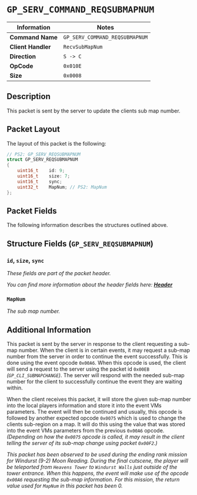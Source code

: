 # `GP_SERV_COMMAND_REQSUBMAPNUM`

| Information               | Notes |
|---                        |---    |
| **Command Name**          | `GP_SERV_COMMAND_REQSUBMAPNUM` |
| **Client Handler**        | `RecvSubMapNum` |
| **Direction**             | `S -> C` |
| **OpCode**                | `0x010E` |
| **Size**                  | `0x0008` |

## Description

This packet is sent by the server to update the clients sub map number.

## Packet Layout

The layout of this packet is the following:

```cpp
// PS2: GP_SERV_REQSUBMAPNUM
struct GP_SERV_REQSUBMAPNUM
{
    uint16_t    id: 9;
    uint16_t    size: 7;
    uint16_t    sync;
    uint32_t    MapNum; // PS2: MapNum
};
```

## Packet Fields

The following information describes the structures outlined above.

## Structure Fields (`GP_SERV_REQSUBMAPNUM`)

### `id`, `size`, `sync`

_These fields are part of the packet header._

_You can find more information about the header fields here: [**Header**](/world/HEADER.md)_

### `MapNum`

_The sub map number._

## Additional Information

This packet is sent by the server in response to the client requesting a sub-map number. When the client is in certain events, it may request a sub-map number from the server in order to continue the event successfully. This is done using the event opcode `0x00A6`. When this opcode is used, the client will send a request to the server using the packet id `0x00EB` _(`GP_CLI_SUBMAPCHANGE`)_. The server will respond with the needed sub-map number for the client to successfully continue the event they are waiting within.

When the client receives this packet, it will store the given sub-map number into the local players information and store it into the event VMs parameters. The event will then be continued and usually, this opcode is followed by another expected opcode `0x0075` which is used to change the clients sub-region on a map. It will do this using the value that was stored into the event VMs parameters from the previous `0x00A6` opcode. _(Depending on how the `0x0075` opcode is called, it may result in the client telling the server of its sub-map change using packet `0x00F2`.)_

_This packet has been observed to be used during the ending rank mission for Windurst (9-2) Moon Reading. During the final cutscene, the player will be teleported from `Heavens Tower` to `Windurst Walls` just outside of the tower entrance. When this happens, the event will make use of the opcode `0x00A6` requesting the sub-map information. For this mission, the return value used for `MapNum` in this packet has been 0._
